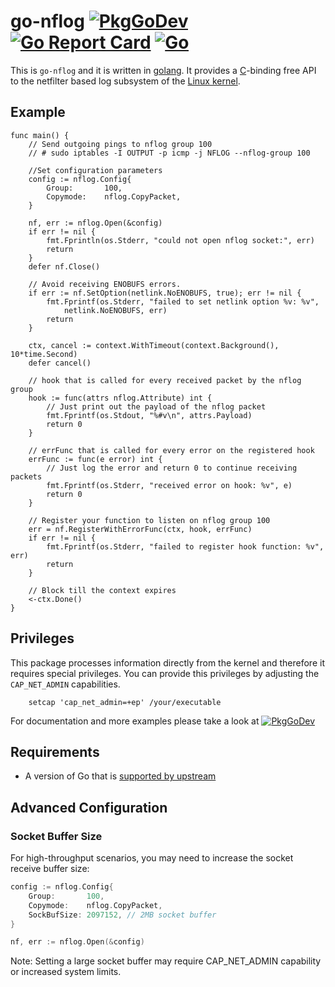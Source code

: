 go-nflog [![PkgGoDev](https://pkg.go.dev/badge/github.com/florianl/go-nflog/v2)](https://pkg.go.dev/github.com/florianl/go-nflog/v2) [![Go Report Card](https://goreportcard.com/badge/github.com/florianl/go-nflog/v2)](https://goreportcard.com/report/github.com/florianl/go-nflog/v2) [![Go](https://github.com/florianl/go-nflog/actions/workflows/go.yml/badge.svg)](https://github.com/florianl/go-nflog/actions/workflows/go.yml)
============

This is `go-nflog` and it is written in [golang](https://golang.org/). It provides a [C](https://en.wikipedia.org/wiki/C_(programming_language))-binding free API to the netfilter based log subsystem of the [Linux kernel](https://www.kernel.org).

## Example

```golang
func main() {
	// Send outgoing pings to nflog group 100
	// # sudo iptables -I OUTPUT -p icmp -j NFLOG --nflog-group 100

	//Set configuration parameters
	config := nflog.Config{
		Group:       100,
		Copymode:    nflog.CopyPacket,
	}

	nf, err := nflog.Open(&config)
	if err != nil {
		fmt.Fprintln(os.Stderr, "could not open nflog socket:", err)
		return
	}
	defer nf.Close()

	// Avoid receiving ENOBUFS errors.
	if err := nf.SetOption(netlink.NoENOBUFS, true); err != nil {
		fmt.Fprintf(os.Stderr, "failed to set netlink option %v: %v",
			netlink.NoENOBUFS, err)
		return
	}

	ctx, cancel := context.WithTimeout(context.Background(), 10*time.Second)
	defer cancel()

	// hook that is called for every received packet by the nflog group
	hook := func(attrs nflog.Attribute) int {
		// Just print out the payload of the nflog packet
		fmt.Fprintf(os.Stdout, "%#v\n", attrs.Payload)
		return 0
	}

	// errFunc that is called for every error on the registered hook
	errFunc := func(e error) int {
		// Just log the error and return 0 to continue receiving packets
		fmt.Fprintf(os.Stderr, "received error on hook: %v", e)
		return 0
	}

	// Register your function to listen on nflog group 100
	err = nf.RegisterWithErrorFunc(ctx, hook, errFunc)
	if err != nil {
		fmt.Fprintf(os.Stderr, "failed to register hook function: %v", err)
		return
	}

	// Block till the context expires
	<-ctx.Done()
}
```

## Privileges

This package processes information directly from the kernel and therefore it requires special privileges. You
can provide this privileges by adjusting the `CAP_NET_ADMIN` capabilities.
```
	setcap 'cap_net_admin=+ep' /your/executable
```

For documentation and more examples please take a look at [![PkgGoDev](https://pkg.go.dev/badge/github.com/florianl/go-nflog)](https://pkg.go.dev/github.com/florianl/go-nflog)

## Requirements

* A version of Go that is [supported by upstream](https://golang.org/doc/devel/release.html#policy)

## Advanced Configuration

### Socket Buffer Size

For high-throughput scenarios, you may need to increase the socket receive buffer size:

```go
config := nflog.Config{
    Group:       100,
    Copymode:    nflog.CopyPacket,
    SockBufSize: 2097152, // 2MB socket buffer
}

nf, err := nflog.Open(&config)
```

Note: Setting a large socket buffer may require CAP_NET_ADMIN capability or increased system limits.